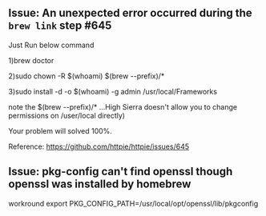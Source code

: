 
## Issue: An unexpected error occurred during the `brew link` step #645
Just Run below command

1)brew doctor

2)sudo chown -R $(whoami) $(brew --prefix)/*

3)sudo install -d -o $(whoami) -g admin /usr/local/Frameworks

note the $(brew --prefix)/* ...High Sierra doesn't allow you to change permissions on /user/local directly)

Your problem will solved 100%.

Reference: https://github.com/httpie/httpie/issues/645

## Issue: pkg-config can't find openssl though openssl was installed by homebrew 
workround
export PKG_CONFIG_PATH=/usr/local/opt/openssl/lib/pkgconfig
